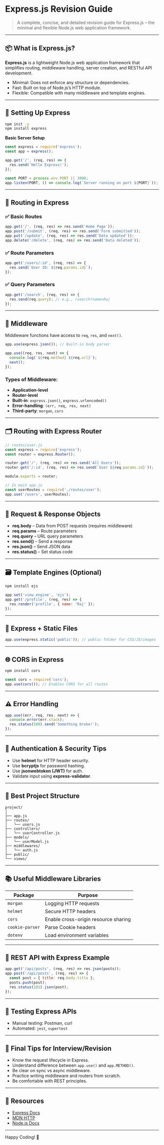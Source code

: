 
# Express.js Revision Guide

> A complete, concise, and detailed revision guide for Express.js – the minimal and flexible Node.js web application framework.

---

## 📦 What is Express.js?

**Express.js** is a lightweight Node.js web application framework that simplifies routing, middleware handling, server creation, and RESTful API development.

- Minimal: Does not enforce any structure or dependencies.
- Fast: Built on top of Node.js’s HTTP module.
- Flexible: Compatible with many middleware and template engines.

---

## 🚀 Setting Up Express

```bash
npm init -y
npm install express
```

**Basic Server Setup**
```js
const express = require('express');
const app = express();

app.get('/', (req, res) => {
  res.send('Hello Express!');
});

const PORT = process.env.PORT || 3000;
app.listen(PORT, () => console.log(`Server running on port ${PORT}`));
```

---

## 📍 Routing in Express

### ✅ Basic Routes
```js
app.get('/', (req, res) => res.send('Home Page'));
app.post('/submit', (req, res) => res.send('Form submitted'));
app.put('/update', (req, res) => res.send('Data updated'));
app.delete('/delete', (req, res) => res.send('Data deleted'));
```

### ✅ Route Parameters
```js
app.get('/users/:id', (req, res) => {
  res.send(`User ID: ${req.params.id}`);
});
```

### ✅ Query Parameters
```js
app.get('/search', (req, res) => {
  res.send(req.query); // e.g., /search?name=Raj
});
```

---

## 🧱 Middleware

Middleware functions have access to `req`, `res`, and `next()`.

```js
app.use(express.json()); // Built-in body parser

app.use((req, res, next) => {
  console.log(`${req.method} ${req.url}`);
  next();
});
```

### Types of Middleware:
- **Application-level**
- **Router-level**
- **Built-in**: `express.json()`, `express.urlencoded()`
- **Error-handling**: `(err, req, res, next)`
- **Third-party**: `morgan`, `cors`

---

## 🗂️ Routing with Express Router

```js
// routes/user.js
const express = require('express');
const router = express.Router();

router.get('/', (req, res) => res.send('All Users'));
router.get('/:id', (req, res) => res.send(`User ${req.params.id}`));

module.exports = router;

// In main app.js
const userRoutes = require('./routes/user');
app.use('/users', userRoutes);
```

---

## 🧾 Request & Response Objects

- **req.body** – Data from POST requests (requires middleware)
- **req.params** – Route parameters
- **req.query** – URL query parameters
- **res.send()** – Send a response
- **res.json()** – Send JSON data
- **res.status()** – Set status code

---

## 🗃️ Template Engines (Optional)

```bash
npm install ejs
```

```js
app.set('view engine', 'ejs');
app.get('/profile', (req, res) => {
  res.render('profile', { name: 'Raj' });
});
```

---

## 🔐 Express + Static Files

```js
app.use(express.static('public')); // public folder for CSS/JS/images
```

---

## 🌐 CORS in Express

```bash
npm install cors
```

```js
const cors = require('cors');
app.use(cors()); // Enables CORS for all routes
```

---

## ⚠️ Error Handling

```js
app.use((err, req, res, next) => {
  console.error(err.stack);
  res.status(500).send('Something broke!');
});
```

---

## 🔐 Authentication & Security Tips

- Use **helmet** for HTTP header security.
- Use **bcryptjs** for password hashing.
- Use **jsonwebtoken (JWT)** for auth.
- Validate input using **express-validator**.

---

## 📁 Best Project Structure

```
project/
│
├── app.js
├── routes/
│   └── users.js
├── controllers/
│   └── userController.js
├── models/
│   └── userModel.js
├── middlewares/
│   └── auth.js
├── public/
└── views/
```

---

## 📚 Useful Middleware Libraries

| Package         | Purpose                            |
|----------------|-------------------------------------|
| `morgan`        | Logging HTTP requests               |
| `helmet`        | Secure HTTP headers                 |
| `cors`          | Enable cross-origin resource sharing |
| `cookie-parser` | Parse Cookie headers                |
| `dotenv`        | Load environment variables          |

---

## 🔄 REST API with Express Example

```js
app.get('/api/posts', (req, res) => res.json(posts));
app.post('/api/posts', (req, res) => {
  const post = { title: req.body.title };
  posts.push(post);
  res.status(201).json(post);
});
```

---

## 🧪 Testing Express APIs

- Manual testing: Postman, curl
- Automated: `jest`, `supertest`

---

## 🧠 Final Tips for Interview/Revision

- Know the request lifecycle in Express.
- Understand difference between `app.use()` and `app.METHOD()`.
- Be clear on sync vs async middleware.
- Practice writing middleware and routers from scratch.
- Be comfortable with REST principles.

---

## 📌 Resources

- [Express Docs](https://expressjs.com/)
- [MDN HTTP](https://developer.mozilla.org/en-US/docs/Web/HTTP)
- [Node.js Docs](https://nodejs.org/en/docs)

---

Happy Coding! 🚀
